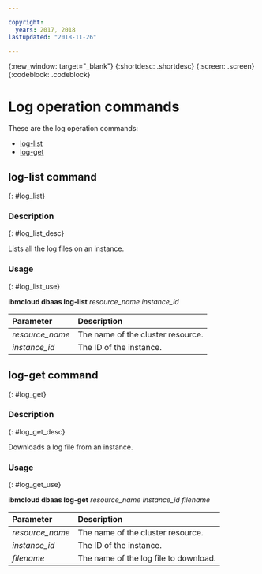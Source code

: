 ```yaml
---

copyright:
  years: 2017, 2018
lastupdated: "2018-11-26"

---
```


{:new_window: target="_blank"}
{:shortdesc: .shortdesc}
{:screen: .screen}
{:codeblock: .codeblock}


# Log operation commands

These are the log operation commands:

- [log-list](#log_list)
- [log-get](#log_get)

## log-list command
{: #log_list}

### Description
{: #log_list_desc}

Lists all the log files on an instance.

### Usage
{: #log_list_use}

**ibmcloud dbaas log-list** *resource_name* *instance_id*

| Parameter        |  Description                  |
| :--------------- |  :--------------------------- |
| *resource_name*     |  The name of the cluster resource.        |
| *instance_id* | The ID of the instance. |


## log-get command
{: #log_get}

### Description
{: #log_get_desc}

Downloads a log file from an instance.

### Usage
{: #log_get_use}

**ibmcloud dbaas log-get** *resource_name* *instance_id* *filename*

| Parameter        |  Description                  |
| :--------------- |  :--------------------------- |
| *resource_name*    |  The name of the cluster resource.      |
| *instance_id*    |  The ID of the instance.      |
| *filename*    |  The name of the log file to download.      |
